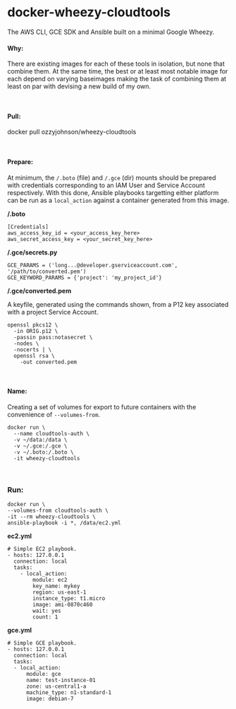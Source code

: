 docker-wheezy-cloudtools
========================

The AWS CLI, GCE SDK and Ansible built on a minimal Google Wheezy.

#### Why:

There are existing images for each of these tools in isolation, but none that combine them. At the same time, the best or at least most notable image for each depend on varying baseimages making the task of combining them at least on par with devising a new build of my own.

<br>

#### Pull:

docker pull ozzyjohnson/wheezy-cloudtools

<br>

#### Prepare:

At minimum, the ```/.boto``` (file) and ```/.gce``` (dir) mounts should be prepared with credentials corresponding to an IAM User and Service Account respectively. With this done, Ansible playbooks targetting either platform can be run as a ```local_action``` against a container generated from this image.

**/.boto**

	[Credentials]
	aws_access_key_id = <your_access_key_here>
	aws_secret_access_key = <your_secret_key_here>

**/.gce/secrets.py**

	GCE_PARAMS = ('long...@developer.gserviceaccount.com', '/path/to/converted.pem')
	GCE_KEYWORD_PARAMS = {'project': 'my_project_id'}

**/.gce/converted.pem**

A keyfile, generated using the commands shown, from a P12 key associated with a project Service Account.

	openssl pkcs12 \
	  -in ORIG.p12 \
	  -passin pass:notasecret \
	  -nodes \
	  -nocerts | \
	  openssl rsa \
	    -out converted.pem

<br>

#### Name:

Creating a set of volumes for export to future containers with the convenience of ```--volumes-from```. 

	docker run \
	  --name cloudtools-auth \
	  -v ~/data:/data \
	  -v ~/.gce:/.gce \
	  -v ~/.boto:/.boto \
	  -it wheezy-cloudtools

<br>

### Run:

	docker run \
	--volumes-from cloudtools-auth \
	-it --rm wheezy-cloudtools \
	ansible-playbook -i *, /data/ec2.yml

**ec2.yml**

	# Simple EC2 playbook.
	- hosts: 127.0.0.1
	  connection: local
	  tasks:
	    - local_action:
	        module: ec2
	        key_name: mykey
	        region: us-east-1
	        instance_type: t1.micro
	        image: ami-0870c460
	        wait: yes
	        count: 1

**gce.yml**

	# Simple GCE playbook.
	- hosts: 127.0.0.1
	  connection: local
	  tasks:
	  - local_action:
	      module: gce
	      name: test-instance-01
	      zone: us-central1-a
	      machine_type: n1-standard-1
	      image: debian-7
